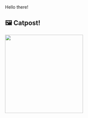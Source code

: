 Hello there!



## 🖼️ Catpost!

<sub>
    <img src="https://cdn2.thecatapi.com/images/OW6FnqmPo.jpg" height="256">
</sub>


